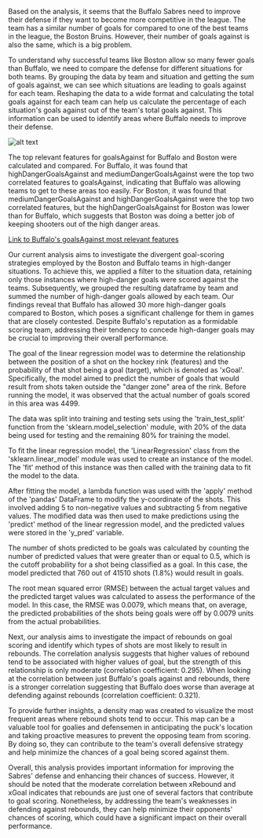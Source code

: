 Based on the analysis, it seems that the Buffalo Sabres need to improve their defense if they want to become more competitive in the league. The team has a similar number of goals for compared to one of the best teams in the league, the Boston Bruins. However, their number of goals against is also the same, which is a big problem.

To understand why successful teams like Boston allow so many fewer goals than Buffalo, we need to compare the defense for different situations for both teams. By grouping the data by team and situation and getting the sum of goals against, we can see which situations are leading to goals against for each team. Reshaping the data to a wide format and calculating the total goals against for each team can help us calculate the percentage of each situation's goals against out of the team's total goals against. This information can be used to identify areas where Buffalo needs to improve their defense.

![alt text](http://localhost:8888/view/Visuals/Goals_against_compared.png)


The top relevant features for goalsAgainst for Buffalo and Boston were calculated and compared. For Buffalo, it was found that highDangerGoalsAgainst and mediumDangerGoalsAgainst were the top two correlated features to goalsAgainst, indicating that Buffalo was allowing teams to get to these areas too easily. For Boston, it was found that mediumDangerGoalsAgainst and highDangerGoalsAgainst were the top two correlated features, but the highDangerGoalsAgainst for Boston was lower than for Buffalo, which suggests that Boston was doing a better job of keeping shooters out of the high danger areas.

[Link to Buffalo's goalsAgainst most relevant features](http://localhost:8888/notebooks/NHL%20Notebook.ipynb#Buffalo's-goalsAgainst-most-relevant-features)

Our current analysis aims to investigate the divergent goal-scoring strategies employed by the Boston and Buffalo teams in high-danger situations. To achieve this, we applied a filter to the situation data, retaining only those instances where high-danger goals were scored against the teams. Subsequently, we grouped the resulting dataframe by team and summed the number of high-danger goals allowed by each team. Our findings reveal that Buffalo has allowed 30 more high-danger goals compared to Boston, which poses a significant challenge for them in games that are closely contested. Despite Buffalo's reputation as a formidable scoring team, addressing their tendency to concede high-danger goals may be crucial to improving their overall performance.


The goal of the linear regression model was to determine the relationship between the position of a shot on the hockey rink (features) and the probability of that shot being a goal (target), which is denoted as 'xGoal'. Specifically, the model aimed to predict the number of goals that would result from shots taken outside the "danger zone" area of the rink. Before running the model, it was observed that the actual number of goals scored in this area was 4499.

The data was split into training and testing sets using the 'train_test_split' function from the 'sklearn.model_selection' module, with 20% of the data being used for testing and the remaining 80% for training the model.

To fit the linear regression model, the 'LinearRegression' class from the 'sklearn.linear_model' module was used to create an instance of the model. The 'fit' method of this instance was then called with the training data to fit the model to the data.

After fitting the model, a lambda function was used with the 'apply' method of the 'pandas' DataFrame to modify the y-coordinate of the shots. This involved adding 5 to non-negative values and subtracting 5 from negative values. The modified data was then used to make predictions using the 'predict' method of the linear regression model, and the predicted values were stored in the 'y_pred' variable.

The number of shots predicted to be goals was calculated by counting the number of predicted values that were greater than or equal to 0.5, which is the cutoff probability for a shot being classified as a goal. In this case, the model predicted that 760 out of 41510 shots (1.8%) would result in goals.

The root mean squared error (RMSE) between the actual target values and the predicted target values was calculated to assess the performance of the model. In this case, the RMSE was 0.0079, which means that, on average, the predicted probabilities of the shots being goals were off by 0.0079 units from the actual probabilities.



Next, our analysis aims to investigate the impact of rebounds on goal scoring and identify which types of shots are most likely to result in rebounds. The correlation analysis suggests that higher values of rebound tend to be associated with higher values of goal, but the strength of this relationship is only moderate (correlation coefficient: 0.295). When looking at the correlation between just Buffalo's goals against and rebounds, there is a stronger correlation suggesting that Buffalo does worse than average at defending against rebounds (correlation coefficient: 0.321).

To provide further insights, a density map was created to visualize the most frequent areas where rebound shots tend to occur. This map can be a valuable tool for goalies and defensemen in anticipating the puck's location and taking proactive measures to prevent the opposing team from scoring. By doing so, they can contribute to the team's overall defensive strategy and help minimize the chances of a goal being scored against them.

Overall, this analysis provides important information for improving the Sabres' defense and enhancing their chances of success. However, it should be noted that the moderate correlation between xRebound and xGoal indicates that rebounds are just one of several factors that contribute to goal scoring. Nonetheless, by addressing the team's weaknesses in defending against rebounds, they can help minimize their opponents' chances of scoring, which could have a significant impact on their overall performance.
